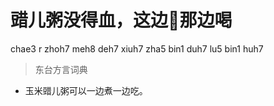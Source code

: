 # 䜺儿粥没得血，这边𬊯那边喝
chae3 r zhoh7 meh8 deh7 xiuh7 zha5 bin1 duh7 lu5 bin1 huh7
> 东台方言词典
- 玉米䜺儿粥可以一边煮一边吃。
